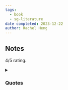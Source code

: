 ```yaml
---
tags:
  - book
  - sg-literature
date completed: 2023-12-22
author: Rachel Heng
---
```

## Notes

4/5 rating.

<details>
<summary><h3>Quotes</h3></summary>
<br>
pg 10: The kampong was still destroyed, not swallowed whole by the waves in accordance with some angry god’s decree, as the villagers had always feared, but taken to pieces and sold for parts by the inhabitants themselves.

pg 12: Tradition was the stick against which he was constantly measured, against which, time and time again, he came up short.

pg 29: The distant horizon on the steely sea, the chafing of cicadas in the bushes, the echo of the koel bird in the early mornings — ouh-ouuuh, ouh-ouuhh.

pg 40: How to talk of the moment where the seas he’d known all his life suddenly conspired against him, throwing up not just unusual weather or odd currents, but an entire looming landmass where there should have been none?

pg 96: The island would be renamed Syonan-To, Light of the South Island. Said quickly, the qords became Shou Nan Dao, Mandarin for Island of Pain.

pg 110: And so the years of Syonan-To began. “Asia for Asians!” the Jipunlang proclaimed, before bayoneting Chinese babies, beheading Indian soldiers, filling Malay guts with water until they splattered and burst. The Greater East Asia Co-Prosperity Sphere would be wrung from the necks of the island’s inhabitants, built of its flesh, nourished by its blood.

pg 111: Jipunlang flags were folded up and stored carefully in biscuit tins, lest the tides of history should shift and loyalties had to be proven once again.

pg 141: Somewhere along the way, twenty, fifty, a hundred years ago, their forefathers had decided to send their children to the schools set up by the Ang Moh nuns, to learn French, English, how to eat with a fork and knife, the history of Western philosophy.

pg 178: The Gah Men, having come into power, now distanced themselves from the union that had made their election possible in the first place. Even though the union heroes had been freed from prison, they’d been sidelined to secretarial roles within the party.

pg 194: The sea had once felt like a vast adventure; now he saw that vastness could be a kind of claustrophobia.

pg 265: For years afterward, she’d dreamed of that endless walk. The dreams added and subtracted from reality; in them, the walks ended in the lairs of ghost tigers, at the edges of sheer cliffes, by the shores of infinite lakes. In all of them, she was searching for another little girl with long, fine hair just like hers, trying to find her before she starved.

pg 300: Yet he knew this: Thirty, forty years in the future, even if he was a man like Mr. Yik - house in a leafy estate, servants, a car of his own - a sheen of unreality would continue to glisten over the surface of his life, like morning dew on the leaves of tree, too pervasive and innocuous to shake off.

pg 346: The years fell away like leaves from an old tree, their love for each other, impossibly, still as deeply rooted as it had been two decades ago.

pg 372: She had demanded the same sacrifices from him as she had from herself, and he had declined to make them. He was unwilling to be a martyr, would not let her slip away with Eng Soon and Yang to live her life far away from him. She had asked too much of him, had dented him a wound too deep. And as angry as she was, she understood his hurt, his fierce, selfish love. A wave of grief washed over her.
